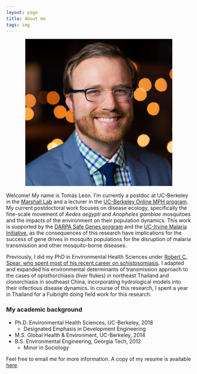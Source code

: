 ```yaml
---
layout: page
title: About me
tags: img
---
```

<p align="center"> 
<img src="/img/new-headshot-square.jpeg" width="400" />
</p>

Welcome! My name is Tomás León. I'm currently a postdoc at UC-Berkeley in the [Marshall Lab](https://www.marshalllab.com) and a lecturer in the [UC-Berkeley Online MPH program](https://onlinemph.berkeley.edu/). My current postdoctoral work focuses on disease ecology, specifically the fine-scale movement of _Aedes aegypti_ and _Anopheles gambiae_ mosquitoes and the impacts of the environment on their population dynamics. This work is supported by the [DARPA Safe Genes program](https://www.darpa.mil/program/safe-genes) and the [UC-Irvine Malaria Initiative](http://malaria.bio.uci.edu/), as the consequences of this research have implications for the success of gene drives in mosquito populations for the disruption of malaria transmission and other mosquito-borne diseases.

Previously, I did my PhD in Environmental Health Sciences under [Robert C. Spear, who spent most of his recent career on schistosomiasis](https://schistoatberkeley.weebly.com/). I adapted and expanded his environmental determinants of transmission approach to the cases of opisthorchiasis (liver flukes) in northeast Thailand and clonorchiasis in southeast China, incorporating hydrological models into their infectious disease dynamics. In course of this research, I spent a year in Thailand for a Fulbright doing field work for this research.


### My academic background

- Ph.D. Environmental Health Sciences, UC-Berkeley, 2018
  - Designated Emphasis in Development Engineering
- M.S. Global Health & Environment, UC-Berkeley, 2014
- B.S. Environmental Engineering, Georgia Tech, 2012
  - Minor in Sociology


  

Feel free to email me for more information. A copy of my resume is available [here](Resume_Tomas_Leon_2020h.pdf).
